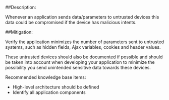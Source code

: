 ##Description:

Whenever an application sends data/parameters to untrusted devices this data could be
compromised if the device has malicious intents.

##Mitigation:

Verify the application minimizes the number of parameters sent to untrusted systems,
such as hidden fields, Ajax variables, cookies and header values.

These untrusted devices should also be documented if possible and should be taken into
account when developing your application to minimize the possibility you send
unintended sensitive data towards these devices.

Recommended knowledge base items:

- High-level architecture should be defined
- Identify all application components
